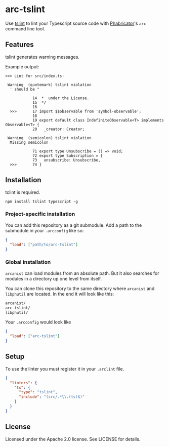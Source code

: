 # arc-tslint

Use [tslint](https://palantir.github.io/tslint/) to lint your Typescript source code with
[Phabricator](http://phabricator.org)'s `arc` command line tool.

## Features

tslint generates warning messages.

Example output:

    >>> Lint for src/index.ts:
    
     Warning  (quotemark) tslint violation
      ' should be "
      
                14  *  under the License.
                15  */
                16 
      >>>       17 import $$observable from 'symbol-observable';
                18 
                19 export default class IndefiniteObservable<T> implements Observable<T> {
                20   _creator: Creator;
                
     Warning  (semicolon) tslint violation
      Missing semicolon
      
                71 export type Unsubscribe = () => void;
                72 export type Subscription = {
                73   unsubscribe: Unsubscribe,
      >>>       74 }

## Installation

tclint is required.

    npm install tslint typescript -g

### Project-specific installation

You can add this repository as a git submodule. Add a path to the submodule in your `.arcconfig`
like so:

```json
{
  "load": ["path/to/arc-tslint"]
}
```

### Global installation

`arcanist` can load modules from an absolute path. But it also searches for modules in a directory
up one level from itself.

You can clone this repository to the same directory where `arcanist` and `libphutil` are located.
In the end it will look like this:

```sh
arcanist/
arc-tslint/
libphutil/
```

Your `.arcconfig` would look like

```json
{
  "load": ["arc-tslint"]
}
```

## Setup

To use the linter you must register it in your `.arclint` file.

```json
{
  "linters": {
    "ts": {
      "type": "tslint",
      "include": "(src/.*\\.(ts)$)"
    }
  }
}
```

## License

Licensed under the Apache 2.0 license. See LICENSE for details.
